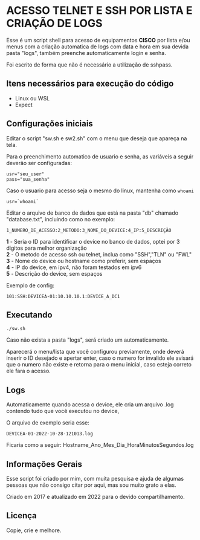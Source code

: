 # ACESSO TELNET E SSH POR LISTA E CRIAÇÃO DE LOGS

Esse é um script shell para acesso de equipamentos **CISCO** por lista e/ou menus com a criação automatica de logs com data e hora 
em sua devida pasta "logs", também preenche automaticamente login e senha. 

Foi escrito de forma que não é necessário a utilização de sshpass.

## Itens necessários para execução do código

- Linux ou WSL
- Expect

## Configurações iniciais

Editar o script "sw.sh e sw2.sh" com o menu que deseja que apareça na tela. 

Para o preenchimento automatico de usuario e senha, as variáveis a seguir deverão ser configuradas:

```
usr="seu_user"
pass="sua_senha" 
```

Caso o usuario para acesso seja o mesmo do linux, mantenha como `whoami`

```
usr=`whoami`
````

Editar o arquivo de banco de dados que está na pasta "db" chamado "database.txt", incluindo como no exemplo:

```
1_NUMERO_DE_ACESSO:2_METODO:3_NOME_DO_DEVICE:4_IP:5_DESCRIÇÃO
```

**1** - Seria o ID para identificar o device no banco de dados, optei por 3 digitos para melhor organização<br>
**2** - O metodo de acesso ssh ou telnet, inclua como "SSH","TLN" ou "FWL"<br>
**3** - Nome do device ou hostname como preferir, sem espaços<br>
**4** - IP do device, em ipv4, não foram testados em ipv6<br>
**5** - Descrição do device, sem espaços<br>

Exemplo de config:
```
101:SSH:DEVICEA-01:10.10.10.1:DEVICE_A_DC1
````
## Executando

```
./sw.sh
```

Caso não exista a pasta "logs", será criado um automaticamente.

Aparecerá o menu/lista que você configurou previamente, onde deverá inserir o ID desejado e apertar enter,
caso o numero for invalido ele avisará que o numero não existe e retorna para o menu inicial, caso esteja 
correto ele fara o acesso.

## Logs

Automaticamente quando acessa o device, ele cria um arquivo .log contendo tudo que você executou no device,

O arquivo de exemplo seria esse:
```
DEVICEA-01-2022-10-28-121013.log
```
Ficaria como a seguir: Hostname_Ano_Mes_Dia_HoraMinutosSegundos.log

## Informações Gerais

Esse script foi criado por mim, com muita pesquisa e ajuda de algumas pessoas que não consigo citar por aqui,
mas sou muito grato a elas. 

Criado em 2017 e atualizado em 2022 para o devido compartilhamento.

## Licença

Copie, crie e melhore.
